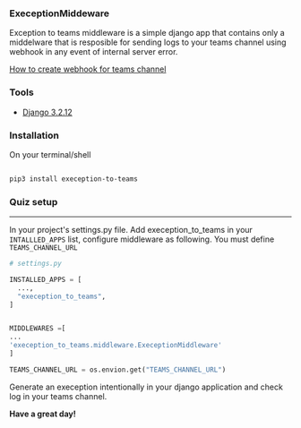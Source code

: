 ### ExeceptionMiddeware

Exception to teams middleware is a simple django app that
contains only a middelware that is resposible for sending logs
to your teams channel using webhook in any event of internal server error.

[How to create webhook for teams channel](https://docs.microsoft.com/en-us/microsoftteams/platform/webhooks-and-connectors/how-to/add-incoming-webhook)


### Tools

- [Django 3.2.12](https://djangoproject.com)

### Installation

On your terminal/shell

```bash

pip3 install exeception-to-teams

```

### Quiz setup

---

In your project's settings.py file. Add exeception_to_teams in your `INTALLLED_APPS` list, configure middleware as following. You must define `TEAMS_CHANNEL_URL`

```python
# settings.py

INSTALLED_APPS = [
  ...,
  "exeception_to_teams",
]


MIDDLEWARES =[
...
'exeception_to_teams.middleware.ExeceptionMiddleware'
]

TEAMS_CHANNEL_URL = os.envion.get("TEAMS_CHANNEL_URL")
```

Generate an exeception intentionally in your django application and check log in your teams channel.

**Have a great day!**
